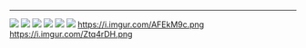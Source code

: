 ---

![][image-1]
![][image-2]
![][image-3]
![][image-4]
![][image-5]
![][image-6]
https://i.imgur.com/AFEkM9c.png
https://i.imgur.com/Ztq4rDH.png

[image-1]:	https://i.imgur.com/pE2lq5Z.jpg
[image-2]:	https://blotcdn.com/blog_7d9c6729f90a4fd68ca68a09e88009f0/_image_cache/0461df2e-ee9c-48bb-ba85-9e77c720dadb.jpg
[image-3]:	https://i.imgur.com/qWe39lz.jpg
[image-4]:	https://i.imgur.com/RJ4Evvx.jpg
[image-5]:	https://i.imgur.com/EVJM0qD.jpg
[image-6]:	https://i.imgur.com/fDOqXaZ.jpg